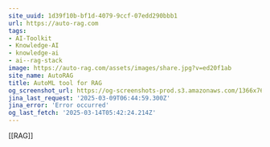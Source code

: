 ```yaml
---
site_uuid: 1d39f10b-bf1d-4079-9ccf-07edd290bbb1
url: https://auto-rag.com
tags:
- AI-Toolkit
- Knowledge-AI
- knowledge-ai
- ai--rag-stack
image: https://auto-rag.com/assets/images/share.jpg?v=ed20f1ab
site_name: AutoRAG
title: AutoML tool for RAG
og_screenshot_url: https://og-screenshots-prod.s3.amazonaws.com/1366x768/80/false/d2da8633d09a9e301907b9a378d17816df77e5065f2dd7cb632c2d286c5ea706.jpeg
jina_last_request: '2025-03-09T06:44:59.300Z'
jina_error: 'Error occurred'
og_last_fetch: '2025-03-14T05:42:24.214Z'
---
```

[[RAG]]
